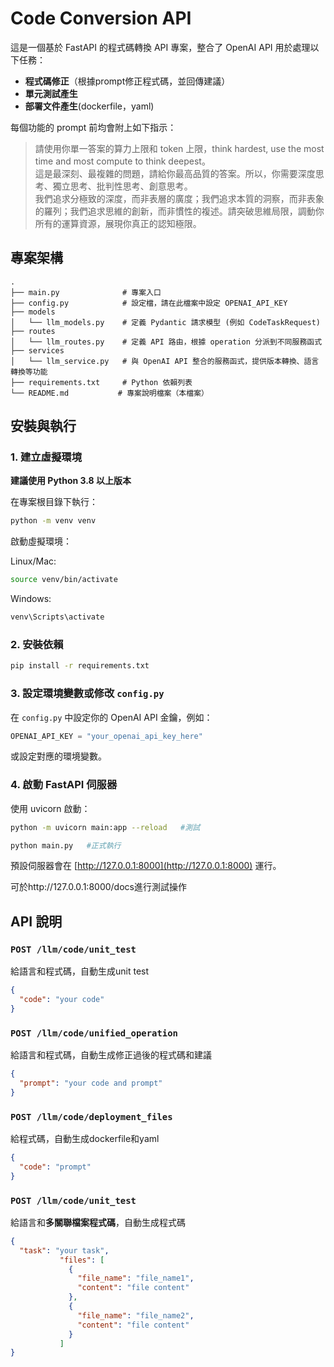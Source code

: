 # Code Conversion API

這是一個基於 FastAPI 的程式碼轉換 API 專案，整合了 OpenAI API 用於處理以下任務：

- **程式碼修正**（根據prompt修正程式碼，並回傳建議）
- **單元測試產生**
- **部署文件產生**(dockerfile，yaml)

每個功能的 prompt 前均會附上如下指示：
> 請使用你單一答案的算力上限和 token 上限，think hardest, use the most time and most compute to think deepest。  
> 這是最深刻、最複雜的問題，請給你最高品質的答案。所以，你需要深度思考、獨立思考、批判性思考、創意思考。  
> 我們追求分極致的深度，而非表層的廣度；我們追求本質的洞察，而非表象的羅列；我們追求思維的創新，而非慣性的複述。請突破思維局限，調動你所有的運算資源，展現你真正的認知極限。

## 專案架構
```
.
├── main.py              # 專案入口
├── config.py            # 設定檔，請在此檔案中設定 OPENAI_API_KEY
├── models
│   └── llm_models.py    # 定義 Pydantic 請求模型 (例如 CodeTaskRequest)
├── routes
│   └── llm_routes.py    # 定義 API 路由，根據 operation 分派到不同服務函式
├── services
│   └── llm_service.py   # 與 OpenAI API 整合的服務函式，提供版本轉換、語言轉換等功能
├── requirements.txt     # Python 依賴列表
└── README.md           # 專案說明檔案（本檔案）
```

## 安裝與執行

### 1. 建立虛擬環境

**建議使用 Python 3.8 以上版本**

在專案根目錄下執行：
```bash
python -m venv venv
```

啟動虛擬環境：

Linux/Mac:
```bash
source venv/bin/activate
```

Windows:
```bash
venv\Scripts\activate
```

### 2. 安裝依賴
```bash
pip install -r requirements.txt
```

### 3. 設定環境變數或修改 `config.py`

在 `config.py` 中設定你的 OpenAI API 金鑰，例如：
```python
OPENAI_API_KEY = "your_openai_api_key_here"
```
或設定對應的環境變數。

### 4. 啟動 FastAPI 伺服器

使用 uvicorn 啟動：
```bash
python -m uvicorn main:app --reload   #測試
```
```bash
python main.py   #正式執行
```
預設伺服器會在 [http://127.0.0.1:8000](http://127.0.0.1:8000) 運行。

可於http://127.0.0.1:8000/docs進行測試操作
## API 說明

### `POST /llm/code/unit_test`
給語言和程式碼，自動生成unit test
```json
{
  "code": "your code"
}
```
### `POST /llm/code/unified_operation`
給語言和程式碼，自動生成修正過後的程式碼和建議
```json
{
  "prompt": "your code and prompt"
}
```
### `POST /llm/code/deployment_files`
給程式碼，自動生成dockerfile和yaml
```json
{
  "code": "prompt"
}
```
### `POST /llm/code/unit_test`
給語言和**多關聯檔案程式碼**，自動生成程式碼
```json
{
  "task": "your task",
           "files": [
             {
               "file_name": "file_name1",
               "content": "file content"
             },
             {
               "file_name": "file_name2",
               "content": "file content"
             }
           ]
}
```
